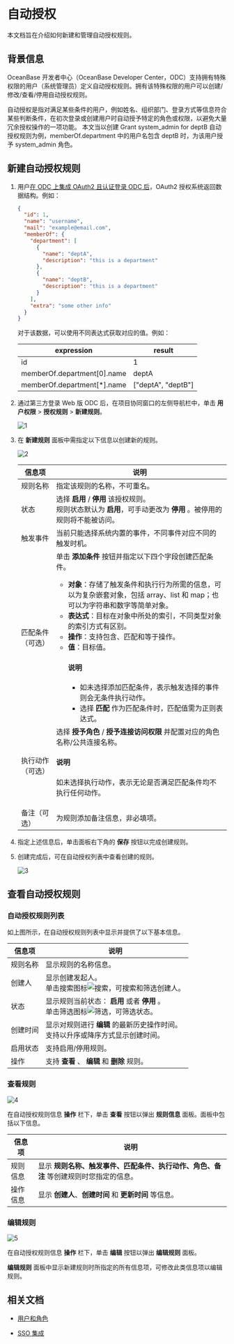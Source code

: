# 自动授权

本文档旨在介绍如何新建和管理自动授权规则。

## 背景信息

OceanBase 开发者中心（OceanBase Developer Center，ODC）支持拥有特殊权限的用户（系统管理员）定义自动授权规则。拥有该特殊权限的用户可以创建/修改/查看/停用自动授权规则。

自动授权是指对满足某些条件的用户，例如姓名、组织部门、登录方式等信息符合某些判断条件，在初次登录或创建用户时自动授予特定的角色或权限，以避免大量冗余授权操作的一项功能。
本文当以创建 Grant system_admin for deptB 自动授权规则为例，memberOf.department 中的用户名包含 deptB 时，为该用户授予 system_admin 角色。

## 新建自动授权规则

1. 用户[在 ODC 上集成 OAuth2 且认证登录 ODC 后](../../1000.system-integration/100.login-integration.md)，OAuth2 授权系统返回数据结构。例如：

    ```json
    {
      "id": 1,
      "name": "username",
      "mail": "example@email.com",
      "memberOf": {
        "department": [
          {
            "name": "deptA",
            "description": "this is a department"
          },
          {
            "name": "deptB",
            "description": "this is a department"
          }
        ],
        "extra": "some other info"
      }
    }
    ```

    对于该数据，可以使用不同表达式获取对应的值。例如：

    | **expression**   | **result**           |
    |-------------|--------------|
    | id    | 1                    |
    | memberOf.department\[0\].name  |deptA   |
    | memberOf.department\[\*\].name |\["deptA", "deptB"\] |

2. 通过第三方登录 Web 版 ODC 后，在项目协同窗口的左侧导航栏中，单击 **用户权限** > **授权规则** > **新建规则**。

   ![1](https://obbusiness-private.oss-cn-shanghai.aliyuncs.com/doc/img/odc/420/1000.user-permission-and-management/2.manage-automatic-authorization-rules/1.png)

2. 在 **新建规则** 面板中需指定以下信息以创建新的规则。

   ![2](https://obbusiness-private.oss-cn-shanghai.aliyuncs.com/doc/img/odc/420/1000.user-permission-and-management/2.manage-automatic-authorization-rules/2.png)

   | 信息项    | 说明|
   |--------|---------------|
   | 规则名称   | 指定该规则的名称，不可重名。 |
   | 状态     | 选择 **启用** / **停用** 该授权规则。<br> 规则状态默认为 **启用**，可手动更改为 **停用** 。被停用的规则将不能被访问。 |
   | 触发事件   | 当前只能选择系统内置的事件，不同事件对应不同的触发时机。|
   | 匹配条件（可选）   | 单击 **添加条件**  按钮并指定以下四个字段创建匹配条件。<ul><li> **对象**：存储了触发条件和执行行为所需的信息，可以为复杂嵌套对象，包括 array、list 和 map；也可以为字符串和数字等简单对象。 </li><li> **表达式**：目标在对象中所处的索引，不同类型对象的索引方式有区别。 </li><li> **操作**：支持包含、匹配和等于操作。 </li><li> **值**：目标值。<main id="notice" type='explain'><h4>说明</h4><ul><li>如未选择添加匹配条件，表示触发选择的事件则会无条件执行动作。</li><li>选择 <strong>匹配</strong> 作为匹配条件时，匹配值需为正则表达式。</li></ul></main>|
   | 执行动作（可选）   | 选择 **授予角色** / **授予连接访问权限** 并配置对应的角色名称/公共连接名称。<main id="notice" type='explain'><h4>说明</h4><p>如未选择执行动作，表示无论是否满足匹配条件均不执行任何动作。</p></main> |
   | 备注（可选） | 为规则添加备注信息，非必填项。|

3. 指定上述信息后，单击面板右下角的 **保存** 按钮以完成创建规则。

4. 创建完成后，可在自动授权列表中查看创建的规则。

   ![3](https://obbusiness-private.oss-cn-shanghai.aliyuncs.com/doc/img/odc/420/1000.user-permission-and-management/2.manage-automatic-authorization-rules/3.png)


## 查看自动授权规则

### 自动授权规则列表

如上图所示，在自动授权规则列表中显示并提供了以下基本信息。

| 信息项  | 说明|
|--------|-----------|
| 规则名称 | 显示规则的名称信息。  |
| 创建人  | 显示创建发起人。<br> 单击搜索图标![搜索](https://obbusiness-private.oss-cn-shanghai.aliyuncs.com/doc/img/odc/icon/search.jpg)，可搜索和筛选创建人。  |
| 状态   | 显示规则当前状态： **启用** 或者 **停用** 。<br> 单击筛选图标![筛选](https://obbusiness-private.oss-cn-shanghai.aliyuncs.com/doc/img/odc/icon/filter.jpg)，可筛选状态。 |
| 创建时间 | 显示对规则进行 **编辑** 的最新历史操作时间。<br> 支持以升序或降序方式显示创建时间。   |
|启用状态|支持启用/停用规则。|
| 操作   | 支持 **查看** 、 **编辑** 和 **删除** 规则。 |


### 查看规则

![4](https://obbusiness-private.oss-cn-shanghai.aliyuncs.com/doc/img/odc/420/1000.user-permission-and-management/2.manage-automatic-authorization-rules/4.png)

在自动授权规则信息 **操作** 栏下，单击 **查看** 按钮以弹出 **规则信息** 面板。面板中包括以下信息。

| 信息项  | 说明  |
|--------|---------|
| 规则信息 | 显示 **规则名称、触发事件、匹配条件、执行动作、角色、备注** 等创建规则时您指定的信息。 |
| 操作信息 | 显示 **创建人**、**创建时间** 和 **更新时间** 等信息。  |

### 编辑规则

![5](https://obbusiness-private.oss-cn-shanghai.aliyuncs.com/doc/img/odc/420/1000.user-permission-and-management/2.manage-automatic-authorization-rules/5.png)

在自动授权规则信息 **操作** 栏下，单击 **编辑** 按钮以弹出 **编辑规则** 面板。

**编辑规则** 面板中显示新建规则时所指定的所有信息项，可修改此类信息项以编辑规则。

## 相关文档

- [用户和角色](../100.user-permission-and-management/100.odc-users-and-roles.md)

- [SSO 集成](../../1000.system-integration/100.login-integration.md)
